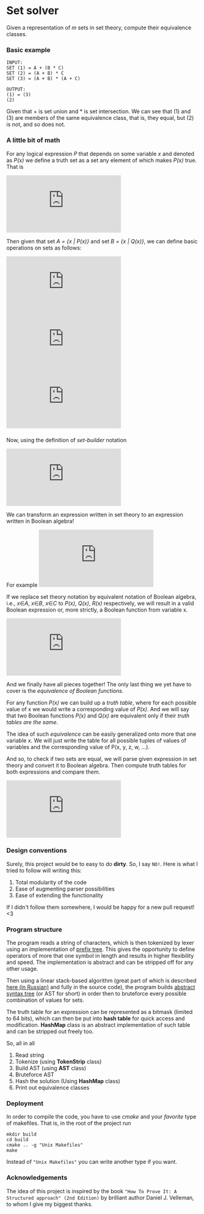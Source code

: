 # Set solver
Given a representation of *m* sets in set theory, compute their equivalence classes.

### Basic example
```
INPUT:
SET (1) = A + (B * C)
SET (2) = (A + B) * C
SET (3) = (A + B) * (A + C)

OUTPUT:
(1) = (3)
(2)
```
Given that + is set union and * is set intersection.
We can see that (1) and (3) are members of the same equivalence class, that is, they equal, but (2) is not, and so does not.

### A little bit of math
For any logical expression *P* that depends on some variable *x* and denoted as *P(x)* we define a truth set as a set any element of which makes *P(x)* true. That is

![Truth set of P(x) = {x | P(x)}](https://latex.codecogs.com/gif.latex?%5Ctext%7BTruth%20set%20of%20P%28x%29%20%7D%20%3D%20%5Cleft%20%5C%7B%20x%20%5Ctext%7B%20%7D%20%7C%20%5Ctext%7B%20%7D%20P%28x%29%20%5Cright%20%5C%7D)

Then given that set *A = {x | P(x)}* and set *B = {x | Q(x)}*, we can define basic operations on sets as follows:

![](https://latex.codecogs.com/gif.latex?%5Ctext%7BUnion%3A%20%7D%20A%20%5Ccup%20B%20%3D%20%5C%7B%20x%20%5Ctext%7B%20%7D%20%7C%20%5Ctext%7B%20%7D%20P%28x%29%20%5Cvee%20Q%28x%29%20%5C%7D)
![](https://latex.codecogs.com/gif.latex?%5Ctext%7BIntersection%3A%20%7D%20A%20%5Ccap%20B%20%3D%20%5C%7B%20x%20%5Ctext%7B%20%7D%20%7C%20%5Ctext%7B%20%7D%20P%28x%29%20%5Cwedge%20Q%28x%29%20%5C%7D)
![](https://latex.codecogs.com/gif.latex?%5Ctext%7BDifference%3A%20%7D%20A%20%5Csetminus%20B%20%3D%20%5C%7B%20x%20%5Ctext%7B%20%7D%20%7C%20%5Ctext%7B%20%7D%20P%28x%29%20%5Cwedge%20%5Cneg%20Q%28x%29%20%5C%7D)

###

Now, using the definition of *set-builder* notation

![](https://latex.codecogs.com/gif.latex?%5Ctext%7B%20%7D%20e%20%5Cin%20%5C%7B%20x%20%5Ctext%7B%20%7D%20%7C%20%5Ctext%7B%20%7D%20P%28x%29%20%5C%7D%20%5Ctext%7B%20%7D%20%5CRightarrow%20%5Ctext%7B%20%7D%20P%28e%29%20%3D%20True)

We can transform an expression written in set theory to an expression written in Boolean algebra!

For example
![](https://latex.codecogs.com/png.latex?%5Cbegin%7Balign*%7D%20x%20%26%5Cin%20%28A%20%5Ccup%20B%29%20%5Cbackslash%20C%20%5C%5C%20%28x%20%26%5Cin%20%28A%20%5Ccup%20B%29%29%20%5Cwedge%20%5Cneg%20%28x%20%5Cin%20C%29%20%5C%5C%20%28x%20%26%5Cin%20A%20%5Cvee%20x%20%5Cin%20B%29%20%5Cwedge%20%5Cneg%20%28x%20%5Cin%20C%29%20%5Cend%7Balign*%7D)

If we replace set theory notation by equivalent notation of Boolean algebra, i.e., *x*∈*A*, *x*∈*B*, *x*∈*C* to *P(x)*, *Q(x)*, *R(x)* respectively, we will result in a valid Boolean expression or, more strictly, a Boolean function from variable x.

![](https://latex.codecogs.com/png.latex?%5Cbegin%7Balign*%7D%20%26%28x%20%5Cin%20A%20%5Cvee%20x%20%5Cin%20B%29%20%5Cwedge%20%5Cneg%20%28x%20%5Cin%20C%29%20%26%20%5C%5C%20%26%28P%28x%29%20%5Cvee%20Q%28x%29%29%20%5Cwedge%20%5Cneg%20R%28x%29%20%26%20%5C%5C%20%26%28P%20%5Cvee%20Q%29%20%5Cwedge%20%5Cneg%20R%20%26%20%5Ctext%7B%28compact%20notation%29%7D%20%5Cend%7Balign*%7D)

And we finally have all pieces together! 
The only last thing we yet have to cover is the *equivalence of Boolean functions*.

For any function *P(x)* we can build up a *truth table*, where for each possible value of x we would write a corresponding value of *P(x)*. And we will say that two Boolean functions *P(x)* and *Q(x)* are equivalent only if their *truth tables are the same*.

The idea of such *equivalence* can be easily generalized onto more that one variable *x*. We will just write the table for all possible tuples of values of variables and the corresponding value of P(x, y, z, w, ...).

And so, to check if two sets are equal, we will parse given expression in set theory and convert it to Boolean algebra. Then compute truth tables for both expressions and compare them. 

![](https://latex.codecogs.com/png.latex?%5Ctext%7BResulting%20in%20time%20complexity%20%7DO%282%5En%29%20%5Ctext%7B%2C%20for%20n%20is%20the%20number%20of%20sets%7D.)

### Design conventions
Surely, this project would be to easy to do **dirty**. So, I say `NO!`.
Here is what I tried to follow will writing this:
1. Total modularity of the code
2. Ease of augmenting parser possibilities
3. Ease of extending the functionality

If I didn't follow them somewhere, I would be happy for a new pull request! <3

### Program structure
The program reads a string of characters, which is then tokenized by lexer using an implementation of [prefix tree](https://en.wikipedia.org/wiki/Trie). This gives the opportunity to define operators of more that one symbol in length and results in higher flexibility and speed. The implementation is abstract and can be stripped off for any other usage.

Then using a linear stack-based algorithm (great part of which is described [here (in Russian)](http://www.e-maxx-ru.1gb.ru/algo/expressions_parsing) and fully in the source code), the program builds [abstract syntax tree](https://en.wikipedia.org/wiki/Abstract_syntax_tree) (or AST for short) in order then to bruteforce every possible combination of values for sets.

The truth table for an expression can be represented as a bitmask (limited to 64 bits), which can then be put into **hash table** for quick access and modification. **HashMap** class is an abstract implementation of such table and can be stripped out freely too.

So, all in all
1. Read string
2. Tokenize (using **TokenStrip** class)
3. Build AST (using **AST** class)
4. Bruteforce AST
5. Hash the solution (Using **HashMap** class)
6. Print out equivalence classes

### Deployment
In order to compile the code, you have to use *cmake* and your *favorite* type of makefiles. That is, in the root of the project run
```
mkdir build
cd build
cmake .. -g "Unix Makefiles"
make
```
Instead of `"Unix Makefiles"` you can write another type if you want. 

### Acknowledgements
The idea of this project is inspired by the book ``"How To Prove It: A Structured approach" (2nd Edition)`` by brilliant author Daniel J. Velleman, to whom I give my biggest thanks.
